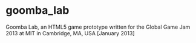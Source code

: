 goomba_lab
==========

Goomba Lab, an HTML5 game prototype written for the Global Game Jam 2013 at MIT in Cambridge, MA, USA [January 2013]